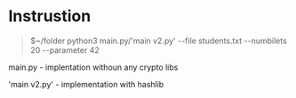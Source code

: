 # Instrustion 
> $~/folder python3 main.py/'main v2.py' --file students.txt --numbilets 20 --parameter 42

main.py - implentation withoun any crypto libs

'main v2.py' - implementation with hashlib
